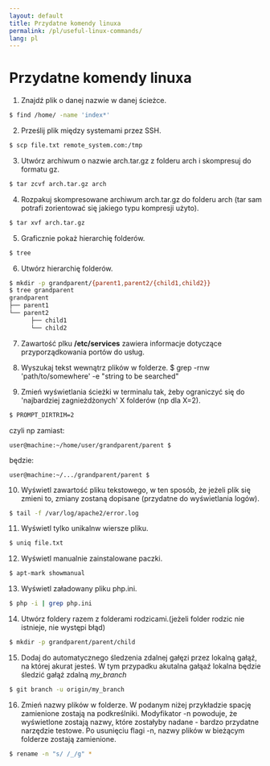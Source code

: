 ```yaml
---
layout: default
title: Przydatne komendy linuxa
permalink: /pl/useful-linux-commands/
lang: pl
---
```


Przydatne komendy linuxa
===
1. Znajdź plik o danej nazwie w danej ścieżce.
```bash
$ find /home/ -name 'index*'
```
2. Prześlij plik między systemami przez SSH.
```bash
$ scp file.txt remote_system.com:/tmp
```
3. Utwórz archiwum o nazwie arch.tar.gz z folderu arch i skompresuj do formatu gz.
```bash
$ tar zcvf arch.tar.gz arch
```
4. Rozpakuj skompresowane archiwum arch.tar.gz do folderu arch (tar sam potrafi zorientować się jakiego typu kompresji użyto).
```bash
$ tar xvf arch.tar.gz
```
5. Graficznie pokaż hierarchię folderów.
```bash
$ tree
```
6. Utwórz hierarchię folderów.
```bash
$ mkdir -p grandparent/{parent1,parent2/{child1,child2}}
$ tree grandparent
grandparent
├── parent1
└── parent2
      ├── child1
      └── child2
```

7. Zawartość plku <b>/etc/services</b> zawiera informacje dotyczące przyporządkowania portów do usług.

8. Wyszukaj tekst wewnątrz plików w folderze.
$ grep -rnw 'path/to/somewhere' -e "string to be searched"

9. Zmień wyświetlania ścieżki w terminalu tak, żeby ograniczyć się do 'najbardziej zagnieżdżonych' X folderów (np dla X=2).
```bash
$ PROMPT_DIRTRIM=2
```
czyli np zamiast:
```
user@machine:~/home/user/grandparent/parent $
```
będzie:
```
user@machine:~/.../grandparent/parent $
```
10. Wyświetl zawartość pliku tekstowego, w ten sposób, że jeżeli plik się zmieni to, zmiany zostaną dopisane (przydatne do wyświetlania logów).
```bash
$ tail -f /var/log/apache2/error.log
```
11. Wyświetl tylko unikalnw wiersze pliku.
```bash
$ uniq file.txt
```
12. Wyświetl manualnie zainstalowane paczki.
```bash
$ apt-mark showmanual
```
13. Wyświetl załadowany pliku php.ini.
```bash
$ php -i | grep php.ini
```
14. Utwórz foldery razem z folderami rodzicami.(jeżeli folder rodzic  nie istnieje, nie występi błąd)
```bash
$ mkdir -p grandparent/parent/child
```
15. Dodaj do automatycznego śledzenia zdalnej gałęzi przez lokalną gałąź, na której akurat jesteś. W tym przypadku akutalna gałąaź lokalna będzie śledzić gałąź zdalną *my_branch*
```bash
$ git branch -u origin/my_branch
```
16. Zmień nazwy plików w folderze. W podanym niżej przykładzie spację zamienione zostają na podkreślniki. Modyfikator -n powoduje, że wyświetlone zostają nazwy, które zostałyby nadane - bardzo przydatne narzędzie testowe. Po usunięciu flagi -n, nazwy plików w bieżącym folderze zostają zamienione.
```bash
$ rename -n "s/ /_/g" *
```